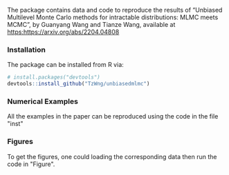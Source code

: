 The package contains data and code to reproduce the results of “Unbiased Multilevel Monte Carlo methods for intractable distributions: MLMC meets MCMC”, by Guanyang Wang and Tianze Wang, available at <https:https://arxiv.org/abs/2204.04808>


### Installation

The package can be installed from R via:

``` r
# install.packages("devtools")
devtools::install_github("TzWng/unbiasedmlmc")
```


### Numerical Examples

All the examples in the paper can be reproduced using the code in the file "inst"

### Figures

To get the figures, one could loading the corresponding data then run the code in "Figure".







